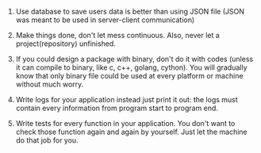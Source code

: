 1. Use database to save users data is better than using JSON file (JSON was meant to be used in server-client communication)

2. Make things done, don't let mess continuous. Also, never let a project(repository) unfinished.

3. If you could design a package with binary, don't do it with codes (unless it can compile to binary, like c, c++, golang, cython). You will gradually know that only binary file could be used at every platform or machine without much worry.

4. Write logs for your application instead just print it out: the logs must contain every information from program start to program end.

5. Write tests for every function in your application. You don't want to check those function again and again by yourself. Just let the machine do that job for you. 